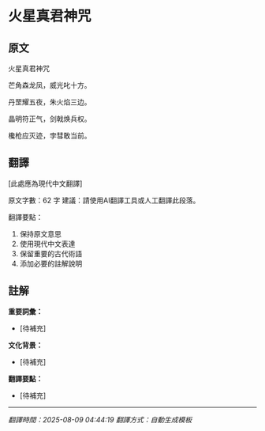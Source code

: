 # 火星真君神咒

## 原文

火星真君神咒

芒角森龙凤，威光叱十方。

丹罡耀五夜，朱火焰三边。

晶明符正气，剑戟焕兵权。

欃枪应灭迹，孛彗敢当前。

## 翻譯

[此處應為現代中文翻譯]

原文字數：62 字
建議：請使用AI翻譯工具或人工翻譯此段落。

翻譯要點：
1. 保持原文意思
2. 使用現代中文表達
3. 保留重要的古代術語
4. 添加必要的註解說明

## 註解

**重要詞彙：**
- [待補充]

**文化背景：**
- [待補充]

**翻譯要點：**
- [待補充]

---
*翻譯時間：2025-08-09 04:44:19*
*翻譯方式：自動生成模板*
